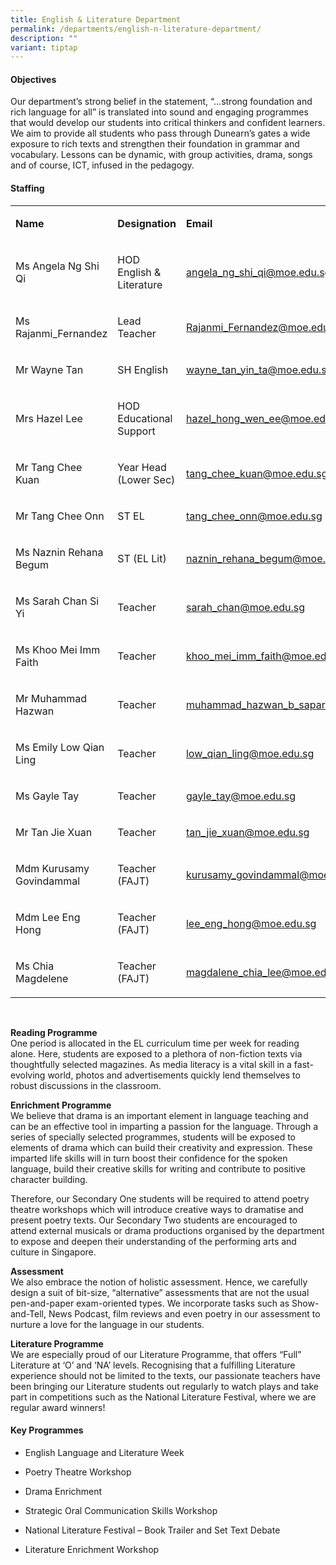 ```yaml
---
title: English & Literature Department
permalink: /departments/english-n-literature-department/
description: ""
variant: tiptap
---
```

<h4>Objectives</h4>
<p>Our department’s strong belief in the statement, “…strong foundation and
    rich language for all” is translated into sound and engaging programmes
    that would develop our students into critical thinkers and confident learners.
    We aim to provide all students who pass through Dunearn’s gates a wide
    exposure to rich texts and strengthen their foundation in grammar and vocabulary.
    Lessons can be dynamic, with group activities, drama, songs and of course,
    ICT, infused in the pedagogy.</p>
<h4>Staffing</h4>
<table>
    <tbody>
        <tr>
            <td rowspan="1" colspan="1">
                <p><strong>Name</strong>
                </p>
            </td>
            <td rowspan="1" colspan="1">
                <p><strong>Designation</strong>
                </p>
            </td>
            <td rowspan="1" colspan="1">
                <p><strong>Email</strong>
                </p>
            </td>
        </tr>
        <tr>
            <td rowspan="1" colspan="1">
                <p>Ms Angela Ng Shi Qi</p>
            </td>
            <td rowspan="1" colspan="1">
                <p>HOD English &amp; Literature</p>
            </td>
            <td rowspan="1" colspan="1">
                <p><a href="mailto:angela_ng_shi_qi@moe.edu.sg" rel="noopener noreferrer nofollow" target="_blank">angela_ng_shi_qi@moe.edu.sg</a>
                </p>
            </td>
        </tr>
        <tr>
            <td rowspan="1" colspan="1">
                <p>Ms Rajanmi_Fernandez</p>
            </td>
            <td rowspan="1" colspan="1">
                <p>Lead Teacher</p>
            </td>
            <td rowspan="1" colspan="1">
                <p><a href="Rajanmi_Fernandez@moe.edu.sg" rel="noopener noreferrer nofollow" target="_blank">Rajanmi_Fernandez@moe.edu.sg</a>
                </p>
            </td>
        </tr>
        <tr>
            <td rowspan="1" colspan="1">
                <p>Mr Wayne Tan</p>
            </td>
            <td rowspan="1" colspan="1">
                <p>SH English</p>
            </td>
            <td rowspan="1" colspan="1">
                <p><a href="wayne_tan_yin_ta@moe.edu.sg" rel="noopener noreferrer nofollow" target="_blank">wayne_tan_yin_ta@moe.edu.sg</a>
                </p>
            </td>
        </tr>
        <tr>
            <td rowspan="1" colspan="1">
                <p>Mrs Hazel Lee</p>
            </td>
            <td rowspan="1" colspan="1">
                <p>HOD Educational Support</p>
            </td>
            <td rowspan="1" colspan="1">
                <p><a href="mailto:hazel_hong_wen_ee@moe.edu.sg" rel="noopener noreferrer nofollow" target="_blank">hazel_hong_wen_ee@moe.edu.sg</a>
                </p>
            </td>
        </tr>
        <tr>
            <td rowspan="1" colspan="1">
                <p>Mr Tang Chee Kuan</p>
            </td>
            <td rowspan="1" colspan="1">
                <p>Year Head (Lower Sec)</p>
            </td>
            <td rowspan="1" colspan="1">
                <p><a href="tang_chee_kuan@moe.edu.sg" rel="noopener noreferrer nofollow" target="_blank">tang_chee_kuan@moe.edu.sg</a>
                </p>
            </td>
        </tr>
        <tr>
            <td rowspan="1" colspan="1">
                <p>Mr Tang Chee Onn</p>
            </td>
            <td rowspan="1" colspan="1">
                <p>ST EL</p>
            </td>
            <td rowspan="1" colspan="1">
                <p><a href="mailto:tang_chee_onn@moe.edu.sg" rel="noopener noreferrer nofollow" target="_blank">tang_chee_onn@moe.edu.sg</a>
                </p>
            </td>
        </tr>
        <tr>
            <td rowspan="1" colspan="1">
                <p>Ms Naznin Rehana Begum</p>
            </td>
            <td rowspan="1" colspan="1">
                <p>ST (EL Lit)</p>
            </td>
            <td rowspan="1" colspan="1">
                <p><a href="mailto:naznin_rehana_begum@moe.edu.sg" rel="noopener noreferrer nofollow" target="_blank">naznin_rehana_begum@moe.edu.sg</a>
                </p>
            </td>
        </tr>
        <tr>
            <td rowspan="1" colspan="1">
                <p>Ms Sarah Chan Si Yi</p>
            </td>
            <td rowspan="1" colspan="1">
                <p>Teacher</p>
            </td>
            <td rowspan="1" colspan="1">
                <p><a href="sarah_chan@moe.edu.sg" rel="noopener noreferrer nofollow" target="_blank">sarah_chan@moe.edu.sg</a>
                </p>
            </td>
        </tr>
        <tr>
            <td rowspan="1" colspan="1">
                <p>Ms Khoo Mei Imm Faith</p>
            </td>
            <td rowspan="1" colspan="1">
                <p>Teacher</p>
            </td>
            <td rowspan="1" colspan="1">
                <p><a href="mailto:khoo_mei_imm_faith@moe.edu.sg" rel="noopener noreferrer nofollow" target="_blank">khoo_mei_imm_faith@moe.edu.sg</a>
                </p>
            </td>
        </tr>
        <tr>
            <td rowspan="1" colspan="1">
                <p>Mr Muhammad Hazwan</p>
            </td>
            <td rowspan="1" colspan="1">
                <p>Teacher</p>
            </td>
            <td rowspan="1" colspan="1">
                <p><a href="mailto:muhammad_hazwan_b_sapari@moe.edu.sg" rel="noopener noreferrer nofollow" target="_blank">muhammad_hazwan_b_sapari@moe.edu.sg</a>
                </p>
            </td>
        </tr>
        <tr>
            <td rowspan="1" colspan="1">
                <p>Ms Emily Low Qian Ling</p>
            </td>
            <td rowspan="1" colspan="1">
                <p>Teacher</p>
            </td>
            <td rowspan="1" colspan="1">
                <p><a href="low_qian_ling@moe.edu.sg" rel="noopener noreferrer nofollow" target="_blank">low_qian_ling@moe.edu.sg</a>
                </p>
            </td>
        </tr>
        <tr>
            <td rowspan="1" colspan="1">
                <p>Ms Gayle Tay</p>
            </td>
            <td rowspan="1" colspan="1">
                <p>Teacher</p>
            </td>
            <td rowspan="1" colspan="1">
                <p><a href="gayle_tay@moe.edu.sg" rel="noopener noreferrer nofollow" target="_blank">gayle_tay@moe.edu.sg</a>
                </p>
            </td>
        </tr>
        <tr>
            <td rowspan="1" colspan="1">
                <p>Mr Tan Jie Xuan</p>
            </td>
            <td rowspan="1" colspan="1">
                <p>Teacher</p>
            </td>
            <td rowspan="1" colspan="1">
                <p><a href="tan_jie_xuan@moe.edu.sg" rel="noopener noreferrer nofollow" target="_blank">tan_jie_xuan@moe.edu.sg</a>
                </p>
            </td>
        </tr>
        <tr>
            <td rowspan="1" colspan="1">
                <p>Mdm Kurusamy Govindammal</p>
            </td>
            <td rowspan="1" colspan="1">
                <p>Teacher (FAJT)</p>
            </td>
            <td rowspan="1" colspan="1">
                <p><a href="kurusamy_govindammal@moe.edu.sg" rel="noopener noreferrer nofollow" target="_blank">kurusamy_govindammal@moe.edu.sg</a>
                </p>
            </td>
        </tr>
        <tr>
            <td rowspan="1" colspan="1">
                <p>Mdm Lee Eng Hong</p>
            </td>
            <td rowspan="1" colspan="1">
                <p>Teacher (FAJT)</p>
            </td>
            <td rowspan="1" colspan="1">
                <p><a href="lee_eng_hong@moe.edu.sg" rel="noopener noreferrer nofollow" target="_blank">lee_eng_hong@moe.edu.sg</a>
                </p>
            </td>
        </tr>
        <tr>
            <td rowspan="1" colspan="1">
                <p>Ms Chia Magdelene&nbsp;</p>
            </td>
            <td rowspan="1" colspan="1">
                <p>Teacher (FAJT)</p>
            </td>
            <td rowspan="1" colspan="1">
                <p><a href="magdalene_chia_lee@moe.edu.sg" rel="noopener noreferrer nofollow" target="_blank">magdalene_chia_lee@moe.edu.sg</a>
                </p>
            </td>
        </tr>
    </tbody>
</table>
<p>&nbsp;</p>
<p><strong>Reading Programme<br></strong>One period is allocated in the EL
    curriculum time per week for reading alone. Here, students are exposed
    to a plethora of non-fiction texts via thoughtfully selected magazines.
    As media literacy is a vital skill in a fast-evolving world, photos and
    advertisements quickly lend themselves to robust discussions in the classroom.</p>
<p><strong>Enrichment Programme<br></strong>We believe that drama is an important
    element in language teaching and can be an effective tool in imparting
    a passion for the language. Through a series of specially selected programmes,
    students will be exposed to elements of drama which can build their creativity
    and expression. These imparted life skills will in turn boost their confidence
    for the spoken language, build their creative skills for writing and contribute
    to positive character building.</p>
<p>Therefore, our Secondary One students will be required to attend poetry
    theatre workshops which will introduce creative ways to dramatise and present
    poetry texts. Our Secondary Two students are encouraged to attend external
    musicals or drama productions organised by the department to expose and
    deepen their understanding of the performing arts and culture in Singapore.</p>
<p><strong>Assessment<br></strong>We also embrace the notion of holistic
    assessment. Hence, we carefully design a suit of bit-size, “alternative”
    assessments that are not the usual pen-and-paper exam-oriented types. We
    incorporate tasks such as Show-and-Tell, News Podcast, film reviews and
    even poetry in our assessment to nurture a love for the language in our
    students.</p>
<p><strong>Literature Programme<br></strong>We are especially proud of our
    Literature Programme, that offers “Full” Literature at ‘O’ and ‘NA’ levels.
    Recognising that a fulfilling Literature experience should not be limited
    to the texts, our passionate teachers have been bringing our Literature
    students out regularly to watch plays and take part in competitions such
    as the National Literature Festival, where we are regular award winners!</p>
<h4>Key Programmes</h4>
<ul data-tight="true" class="tight">
    <li>
        <p>English Language and Literature Week</p>
    </li>
    <li>
        <p>Poetry Theatre Workshop</p>
    </li>
    <li>
        <p>Drama Enrichment</p>
    </li>
    <li>
        <p>Strategic Oral Communication Skills Workshop</p>
    </li>
    <li>
        <p>National Literature Festival – Book Trailer and Set Text Debate</p>
    </li>
    <li>
        <p>Literature Enrichment Workshop</p>
    </li>
</ul>
<p></p>